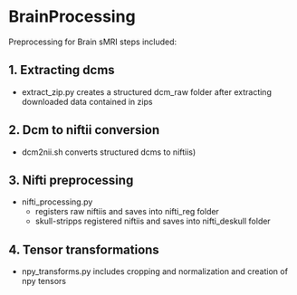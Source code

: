 # BrainProcessing
Preprocessing for Brain sMRI steps included:

## 1. Extracting dcms
- extract_zip.py creates a structured dcm_raw folder after extracting downloaded data contained in zips
## 2. Dcm to niftii conversion
- dcm2nii.sh converts structured dcms to niftiis)
## 3. Nifti preprocessing 
- nifti_processing.py 
  - registers raw niftiis and saves into nifti_reg folder 
  - skull-stripps registered niftiis and saves into nifti_deskull folder
## 4. Tensor transformations
- npy_transforms.py includes cropping and normalization and creation of npy tensors
